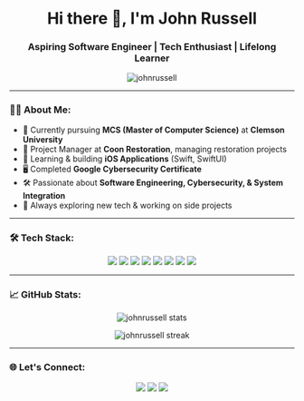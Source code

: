 <h1 align="center">Hi there 👋, I'm John Russell</h1>
<h3 align="center">Aspiring Software Engineer | Tech Enthusiast | Lifelong Learner</h3>

<p align="center">
  <img src="https://komarev.com/ghpvc/?username=johnrussell&label=Profile%20views&color=0e75b6&style=flat" alt="johnrussell" />
</p>

---

### 👨‍💻 About Me:

- 🚀 Currently pursuing **MCS (Master of Computer Science)** at **Clemson University**  
- 💼 Project Manager at **Coon Restoration**, managing restoration projects  
- 📱 Learning & building **iOS Applications** (Swift, SwiftUI)  
- 🖥️ Completed **Google Cybersecurity Certificate**  
- 🛠️ Passionate about **Software Engineering, Cybersecurity, & System Integration**  
- 🎯 Always exploring new tech & working on side projects

---

### 🛠️ Tech Stack:

<p align="center">
  <img src="https://img.shields.io/badge/Swift-FA7343?style=for-the-badge&logo=swift&logoColor=white"/>
  <img src="https://img.shields.io/badge/SwiftUI-000000?style=for-the-badge&logo=swift&logoColor=white"/>
  <img src="https://img.shields.io/badge/Xcode-1575F9?style=for-the-badge&logo=xcode&logoColor=white"/>
  <img src="https://img.shields.io/badge/HTML5-E34F26?style=for-the-badge&logo=html5&logoColor=white"/>
  <img src="https://img.shields.io/badge/CSS3-1572B6?style=for-the-badge&logo=css3&logoColor=white"/>
  <img src="https://img.shields.io/badge/JavaScript-F7DF1E?style=for-the-badge&logo=javascript&logoColor=black"/>
  <img src="https://img.shields.io/badge/Python-3776AB?style=for-the-badge&logo=python&logoColor=white"/>
  <img src="https://img.shields.io/badge/GitHub-181717?style=for-the-badge&logo=github&logoColor=white"/>
</p>

---

### 📈 GitHub Stats:

<p align="center">
  <img src="https://github-readme-stats.vercel.app/api?username=johnrussell&show_icons=true&theme=tokyonight" alt="johnrussell stats" />
</p>

<p align="center">
  <img src="https://github-readme-streak-stats.herokuapp.com/?user=johnrussell&theme=tokyonight" alt="johnrussell streak" />
</p>

---

### 🌐 Let's Connect:

<p align="center">
  <a href="www.linkedin.com/in/john-russell-61a530220"><img src="https://img.shields.io/badge/LinkedIn-blue?style=for-the-badge&logo=linkedin&logoColor=white"/></a>
  <a href="https://github.com/Mullign"><img src="https://img.shields.io/badge/GitHub-181717?style=for-the-badge&logo=github&logoColor=white"/></a>
  <a href="mailto:johnrussell@mull1gan.com"><img src="https://img.shields.io/badge/Email-D14836?style=for-the-badge&logo=gmail&logoColor=white"/></a>
</p>
